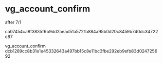 vg_account_confirm
==================

after 7/1

ca07454ca8f3835f6b9dd2aead51a5721b884a95b0d20c8459b740dc34722c87

vg_account_confirm 
dcb1289cc8b31e1e45332643a497bb15c8e11bc3fbe292eb9efb83d024725692
